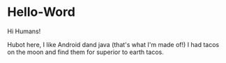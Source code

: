 # Hello-Word
Hi Humans!

Hubot here, I like Android dand java (that's what I'm made of!)
I had tacos on the moon and find them for superior to earth tacos.
